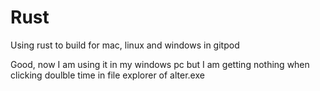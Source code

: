 # Rust
Using rust to build for mac, linux and windows in gitpod

Good, now I am using it in my windows pc but I am getting nothing when clicking doulble time in file explorer of alter.exe

<!-- ```rust
curl --proto '=https' --tlsv1.2 -sSf https://sh.rustup.rs | sh -s -- -y
source $HOME/.cargo/env

cargo install cross

rustc --version
cross --version

cargo init

rustup target add x86_64-pc-windows-gnu
rustup target add x86_64-apple-darwin
rustup target add aarch64-apple-darwin

sudo apt-get update && sudo apt-get install -y mingw-w64
cargo build --target x86_64-pc-windows-gnu --release
ls target/x86_64-pc-windows-gnu/release/rust.exe
``` -->
